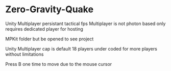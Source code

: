 # Zero-Gravity-Quake
Unity Multiplayer persistant tactical fps
Multiplayer is not photon based only requires dedicated player for hosting

MPKit folder but be opened to see project

Unity Multiplayer cap is default 18 players under coded for more players without limitations

Press B one time to move due to the mouse cursor
